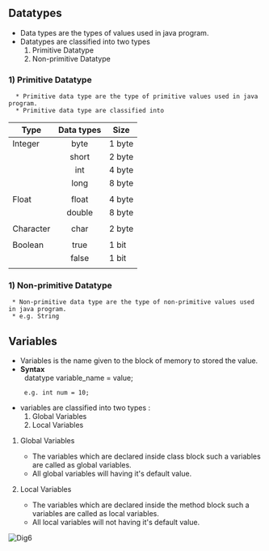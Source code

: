 ## Datatypes
* Data types are the types of values used in java program.
* Datatypes are classified into two types
  1) Primitive Datatype
  2) Non-primitive Datatype   
### 1) Primitive Datatype
      * Primitive data type are the type of primitive values used in java program.
      * Primitive data type are classified into

| Type      | Data types | Size   |
|-----------|:----------:|--------|
|  Integer  |    byte    | 1 byte |
|           |    short   | 2 byte |
|           |     int    | 4 byte |
|           |    long    | 8 byte |
|           |            |        |
|  Float    |    float   | 4 byte |
|           |   double   | 8 byte |
|           |            |        |
|  Character|    char    | 2 byte |
|           |            |        |
|  Boolean  |    true    | 1 bit  |
|           |    false   | 1 bit  |
|           |            |        |

### 1) Non-primitive Datatype
     * Non-primitive data type are the type of non-primitive values used in java program.
     * e.g. String

## Variables
* Variables is the name given to the block of memory to stored the value.
* **Syntax** <br>
  &nbsp; datatype variable_name = value; <br>
  ```
   e.g. int num = 10;   
  ```
* variables are classified into two types :
  1) Global Variables
  2) Local Variables
1) Global Variables 
   * The variables which are declared inside class block such a variables are called as global variables.
   * All global variables will having it's default value.

2) Local Variables
   * The variables which are declared inside the method block such a variables are called as local variables.
   * All local variables will not having it's default value. 

![Dig6](https://raw.githubusercontent.com/sangam14/JavaLabs/master/img/Dig6.png)
